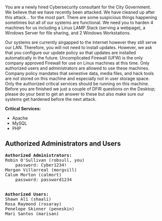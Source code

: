 <!-- Put your comments/additions to the normal ReadMe here! -->
<p>
	You are a newly hired Cybersecurity consultant for the City Government. We believe that we have recently been attacked.
	We have cleaned up after this attack... for the most part. There are some suspicious things happening sometimes but all of our systems are functional. We need you to harden 4 machines for us including a Linux LAMP Stack (serving a webpage), a Windows Server for file sharing, and 2 Windows Workstations. 
</p>

<p>
	Our systems are currently airgapped to the internet however they still serve our LAN. Therefore, you will not need to install updates. However, we ask that you configure our update policy so that updates are installed automatically in the future. Uncomplicated Firewall (UFW) is the only company approved Firewall for use on Linux machines at this time.  Only authorized users and administrators are allowed to use these machines. Company policy mandates that senestive data, media files, and hack tools are not stored on this machine and especially not in user storage space. Only the authorized critical services should be running on this machine. 
	Before you are finished we just a couple of DFIR questions on the Desktop; please do your best to get an answer to these but also make sure our systems get hardened before the next attack. 

</p>


<!-- Put your critical services here! -->
<p><b>Critical Services:</b></p>
<ul>
	<li>Apache</li>
	<li>MySQL</li>
	<li>PHP</li>
</ul>

<!-- Put your users here! -->
<h2>Authorized Administrators and Users</h2>

<pre>
<b>Authorized Administrators:</b>
Robin O'Sullivan (robsull, you)
	password: Cyber1234!
Morgan Villarreal (morgvill)
Calum Morton (calmort)
	password: password1234


<b>Authorized Users:</b>
Shawn Ali (shaali)
Rosa Raymond (rosaray)
Penelope Skinner (peneskin)
Mari Santos (marisan)
</pre> 

